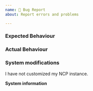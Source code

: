 ```yaml
---
name: 🐛 Bug Report
about: Report errors and problems

---
```


<!--
Thanks for reporting issues back to NextCloudPi! 

Here you can file bugs and feature requests. **Do NOT ask questions**, this is not a support forum.

If there is an important security issue that has gone unnoticed, please send a private email to nacho _at_ ownyourbits.com

### DO NOT ASK QUESTIONS, USE THE FORUMS

NCP and its extras are explained in the wiki, also make sure to read the articles in ownyourbits explaining NextCloudPi extras before asking. https://ownyourbits.com/category/nextcloudpi/

For asking questions, please use the forums. https://help.nextcloud.com/c/support/appliances-docker-snappy-vm

### PROBLEMS

Please, look at the FAQ before posting a new issue. Also, make sure it has not been asked before. https://github.com/nextcloud/nextcloudpi/wiki/FAQ

Keep in mind that many problems come from faulty power sources and corrupted SD cards, so make sure this is not the case for you before reporting.

If you are running into problems, make sure to include the output of `sudo ncp-report`
-->

### Expected Behaviour

<!-- How did you expect the system to behave? -->

### Actual Behaviour

<!-- What did actually happen? How does it differ from your expectation? -->

### System modifications

<!-- Have you configured anything about your system by other means than the NCP admin interface or ncp-config? If so, what did you do? -->

I have not customized my NCP instance.

**System information**

<!-- Paste the output of `sudo ncp-report` -->
